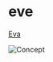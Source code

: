 # eve

[Eva](https://github.com/NamMr/eve/blob/master/eve-concept.png)

![Concept](https://github.com/NamMr/eve/blob/master/eve-concept.png)
